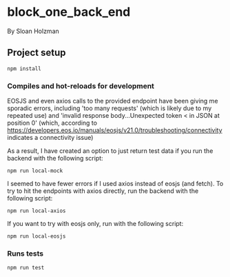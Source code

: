 # block_one_back_end
By Sloan Holzman

## Project setup
```
npm install
```

### Compiles and hot-reloads for development

EOSJS and even axios calls to the provided endpoint have been giving me sporadic errors, including 'too many requests' (which is likely due to my repeated use) and 'invalid response body...Unexpected token < in JSON at position 0' (which, according to https://developers.eos.io/manuals/eosjs/v21.0/troubleshooting/connectivity indicates a connectivity issue)

As a result, I have created an option to just return test data if you run the backend with the following script:

```
npm run local-mock
```

I seemed to have fewer errors if I used axios instead of eosjs (and fetch).  To try to hit the endpoints with axios directly, run the backend with the following script:

```
npm run local-axios
```

If you want to try with eosjs only, run with the following script:

```
npm run local-eosjs
```

### Runs tests
```
npm run test
```
